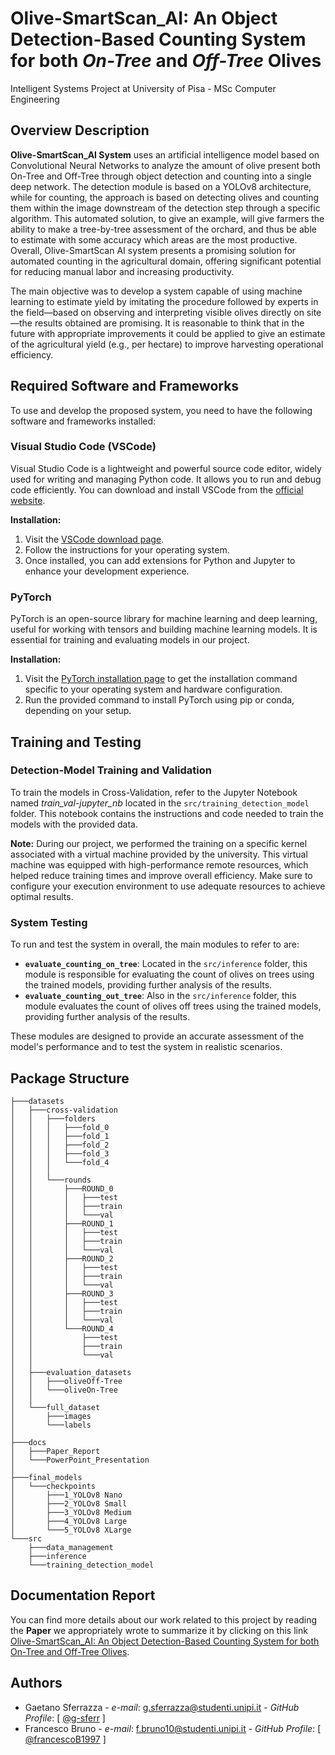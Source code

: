 
# Olive-SmartScan_AI: An Object Detection-Based Counting System for both *On-Tree* and *Off-Tree* Olives

Intelligent Systems Project at University of Pisa - MSc Computer Engineering

## Overview Description

**Olive-SmartScan_AI System** uses an artificial intelligence model based on Convolutional Neural Networks to analyze the amount of olive present both On-Tree and Off-Tree through object detection and counting into a single deep network. The detection module is based on a YOLOv8 architecture, while for counting, the approach is based on detecting olives and counting them within the image downstream of the detection step through a specific algorithm. This automated solution, to give an example, will give farmers the ability to make a tree-by-tree assessment of the orchard, and thus be able to estimate with some accuracy which areas are the most productive. Overall, Olive-SmartScan AI system presents a promising solution for automated counting in the agricultural domain, offering significant potential for reducing manual labor and increasing productivity.

The main objective was to develop a system capable of using machine learning to estimate yield by imitating the procedure followed by experts in the field—based on observing and interpreting visible olives
directly on site—the results obtained are promising. It is reasonable to think that in the future with appropriate improvements it could be applied to give an estimate of the agricultural yield (e.g., per hectare) to improve harvesting operational efficiency.


## Required Software and Frameworks

To use and develop the proposed system, you need to have the following software and frameworks installed:

### Visual Studio Code (VSCode)

Visual Studio Code is a lightweight and powerful source code editor, widely used for writing and managing Python code. It allows you to run and debug code efficiently. You can download and install VSCode from the [official website](https://code.visualstudio.com/Download).

**Installation:**

1. Visit the [VSCode download page](https://code.visualstudio.com/Download).
2. Follow the instructions for your operating system.
3. Once installed, you can add extensions for Python and Jupyter to enhance your development experience.

### PyTorch

PyTorch is an open-source library for machine learning and deep learning, useful for working with tensors and building machine learning models. It is essential for training and evaluating models in our project.

**Installation:**

1. Visit the [PyTorch installation page](https://pytorch.org/get-started/locally/) to get the installation command specific to your operating system and hardware configuration.
2. Run the provided command to install PyTorch using pip or conda, depending on your setup.

## Training and Testing

### Detection-Model Training and Validation
To train the models in Cross-Validation, refer to the Jupyter Notebook named *train_val-jupyter_nb* located in the `src/training_detection_model` folder. This notebook contains the instructions and code needed to train the models with the provided data.

**Note:** During our project, we performed the training on a specific kernel associated with a virtual machine provided by the university. This virtual machine was equipped with high-performance remote resources, which helped reduce training times and improve overall efficiency. Make sure to configure your execution environment to use adequate resources to achieve optimal results.

### System Testing
To run and test the system in overall, the main modules to refer to are:

- **`evaluate_counting_on_tree`**: Located in the `src/inference` folder, this module is responsible for evaluating the count of olives on trees using the trained models, providing further analysis of the results.
- **`evaluate_counting_out_tree`**: Also in the `src/inference` folder, this module evaluates the count of olives off trees using the trained models, providing further analysis of the results.

These modules are designed to provide an accurate assessment of the model's performance and to test the system in realistic scenarios.

## Package Structure
```
├───datasets
│   ├───cross-validation
│   │   ├───folders
│   │   │   ├───fold_0
│   │   │   ├───fold_1
│   │   │   ├───fold_2
│   │   │   ├───fold_3
│   │   │   └───fold_4
│   │   │
│   │   └───rounds
│   │       ├───ROUND_0
│   │       │   ├───test
│   │       │   ├───train
│   │       │   └───val
│   │       ├───ROUND_1
│   │       │   ├───test
│   │       │   ├───train
│   │       │   └───val
│   │       ├───ROUND_2
│   │       │   ├───test
│   │       │   ├───train
│   │       │   └───val
│   │       ├───ROUND_3
│   │       │   ├───test
│   │       │   ├───train
│   │       │   └───val
│   │       └───ROUND_4
│   │           ├───test
│   │           ├───train
│   │           └───val
│   │
│   ├───evaluation_datasets
│   │   ├───oliveOff-Tree
│   │   └───oliveOn-Tree
│   │
│   └───full_dataset
│       ├───images
│       └───labels
│
├───docs
│   ├───Paper_Report
│   └───PowerPoint_Presentation
│
├───final_models
│   └───checkpoints
│       ├───1_YOLOv8 Nano
│       ├───2_YOLOv8 Small
│       ├───3_YOLOv8 Medium
│       ├───4_YOLOv8 Large
│       └───5_YOLOv8 XLarge
└───src
    ├───data_management
    ├───inference
    └───training_detection_model
```
## Documentation Report

You can find more details about our work related to this project by reading the **Paper** we appropriately wrote to summarize it by clicking on this link [Olive-SmartScan_AI: An Object Detection-Based Counting System for both On-Tree and Off-Tree Olives](/docs/Paper_Report/Paper-Olive-SmartScan_AI-(ENG).pdf).

## Authors

* Gaetano Sferrazza - *e-mail*: g.sferrazza@studenti.unipi.it - *GitHub Profile*: [ [@g-sferr](https://github.com/g-sferr) ]
* Francesco Bruno - *e-mail*: f.bruno10@studenti.unipi.it - *GitHub Profile*: [ [@francescoB1997](https://github.com/francescoB1997) ]

